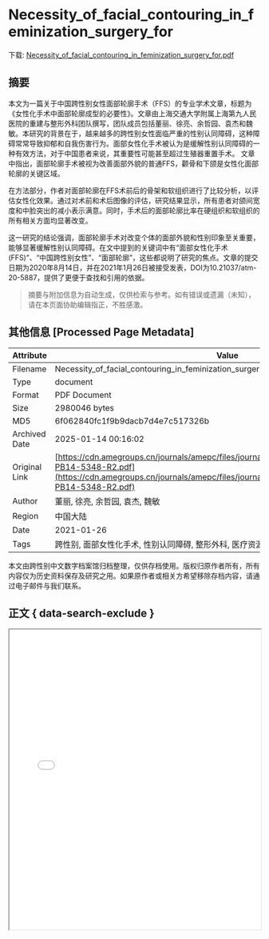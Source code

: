 # Necessity_of_facial_contouring_in_feminization_surgery_for

<!-- tcd_download_link -->
下载: <a href="../Necessity_of_facial_contouring_in_feminization_surgery_for.pdf" download>Necessity_of_facial_contouring_in_feminization_surgery_for.pdf</a>
<!-- tcd_download_link_end -->

## 摘要

<!-- tcd_abstract -->
本文为一篇关于中国跨性别女性面部轮廓手术（FFS）的专业学术文章，标题为《女性化手术中面部轮廓成型的必要性》。文章由上海交通大学附属上海第九人民医院的重建与整形外科团队撰写，团队成员包括董丽、徐亮、余哲园、袁杰和魏敏。本研究的背景在于，越来越多的跨性别女性面临严重的性别认同障碍，这种障碍常常导致抑郁和自我伤害行为。面部女性化手术被认为是缓解性别认同障碍的一种有效方法，对于中国患者来说，其重要性可能甚至超过生殖器重置手术。 文章中指出，面部轮廓手术被视为改善面部外貌的普通FFS，颧骨和下颌是女性化面部轮廓的关键区域。 

在方法部分，作者对面部轮廓在FFS术前后的骨架和软组织进行了比较分析，以评估女性化效果。通过对术前和术后图像的评估，研究结果显示，所有患者对颌间宽度和中脸突出的减小表示满意。同时，手术后的面部轮廓比率在硬组织和软组织的所有相关方面均显著改变。 

这一研究的结论强调，面部轮廓手术对改变个体的面部外貌和性别印象至关重要，能够显著缓解性别认同障碍。在文中提到的关键词中有“面部女性化手术 (FFS)”、“中国跨性别女性”、“面部轮廓”，这些都说明了研究的焦点。文章的提交日期为2020年8月14日，并在2021年1月26日被接受发表，DOI为10.21037/atm-20-5887，提供了更便于查找和引用的依据。

<!-- tcd_abstract_end -->

> 摘要与附加信息为自动生成，仅供检索与参考。如有错误或遗漏（未知），请在本页面协助编辑指正，不胜感激。

## 其他信息 [Processed Page Metadata]

| Attribute       | Value                                  |
|-----------------|----------------------------------------|
| Filename        | Necessity_of_facial_contouring_in_feminization_surgery_for.pdf                             |
| Type            | document                                 |
| Format          | PDF Document                               |
| Size            | 2980046 bytes                           |
| MD5             | 6f062840fc1f9b9dacb7d4e7c517326b                                  |
| Archived Date   | 2025-01-14 00:16:02                             |
| Original Link   | [https://cdn.amegroups.cn/journals/amepc/files/journals/16/articles/66345/public/66345-PB14-5348-R2.pdf](https://cdn.amegroups.cn/journals/amepc/files/journals/16/articles/66345/public/66345-PB14-5348-R2.pdf)                         |
| Author          | 董丽, 徐亮, 余哲园, 袁杰, 魏敏                               |
| Region          | 中国大陆                               |
| Date            | 2021-01-26                                 |
| Tags            | 跨性别, 面部女性化手术, 性别认同障碍, 整形外科, 医疗资源, 女性化手术, 社会心理健康                                 |

本文由跨性别中文数字档案馆归档整理，仅供存档使用。版权归原作者所有，所有内容仅为历史资料保存及研究之用。如果原作者或相关方希望移除存档内容，请通过电子邮件与我们联系。

## 正文 { data-search-exclude }

<!-- tcd_main_text -->
<iframe src="../Necessity_of_facial_contouring_in_feminization_surgery_for.pdf" width="100%" height="600px">
    <p>无法显示PDF，请下载查看。</p>
</iframe>
<!-- tcd_main_text_end -->

